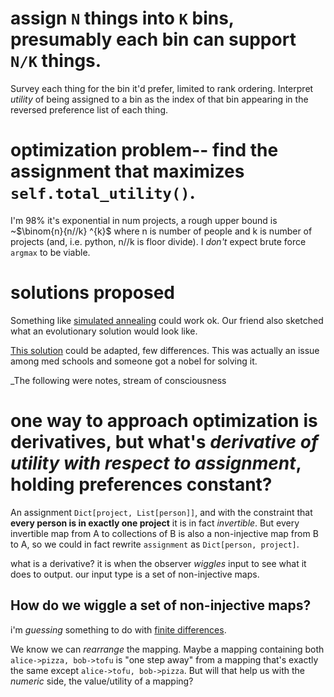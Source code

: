 # assign `N` things into `K` bins, presumably each bin can support `N/K` things. 

Survey each thing for the bin it'd prefer, limited to rank ordering. 
Interpret _utility_ of being assigned to a bin as the index of that bin appearing in the reversed preference list of each thing. 

# optimization problem-- find the assignment that maximizes `self.total_utility()`. 

I'm 98% it's exponential in num projects, a rough upper bound is ~$\binom{n}{n//k} ^{k}$ where n is number of people and k is number of projects (and, i.e. python, n//k is floor divide). I *don't* expect brute force `argmax` to be viable. 

# solutions proposed
Something like [simulated annealing](https://en.wikipedia.org/wiki/Simulated_annealing) could work ok. Our friend also sketched what an evolutionary solution would look like. 

[This solution](https://github.com/J-DM/Roth-Peranson) could be adapted, few differences. This was actually an issue among med schools and someone got a nobel for solving it.  

_The following were notes, stream of consciousness
# one way to approach optimization is derivatives, but what's *derivative of utility with respect to assignment*, holding preferences constant? 

An assignment `Dict[project, List[person]]`, and with the constraint that **every person is in exactly one project** it is in fact _invertible_. But every invertible map from A to collections of B is also a non-injective map from B to A, so we could in fact rewrite `assignment` as `Dict[person, project]`. 

what is a derivative? it is when the observer _wiggles_ input to see what it does to output. our input type is a set of non-injective maps. 


## How do we wiggle a set of non-injective maps? 
i'm _guessing_ something to do with [finite differences](https://en.wikipedia.org/wiki/Finite_difference#difference_operator). 

We know we can _rearrange_ the mapping. Maybe a mapping containing both `alice->pizza, bob->tofu` is "one step away" from a mapping that's exactly the same except `alice->tofu, bob->pizza`. But will that help us with the _numeric_ side, the value/utility of a mapping?



